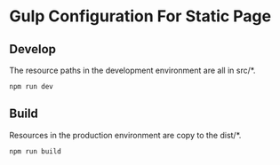 # Gulp Configuration For Static Page

## Develop

The resource paths in the development environment are all in src/\*.

```
npm run dev
```

## Build

Resources in the production environment are copy to the dist/\*.

```
npm run build
```
